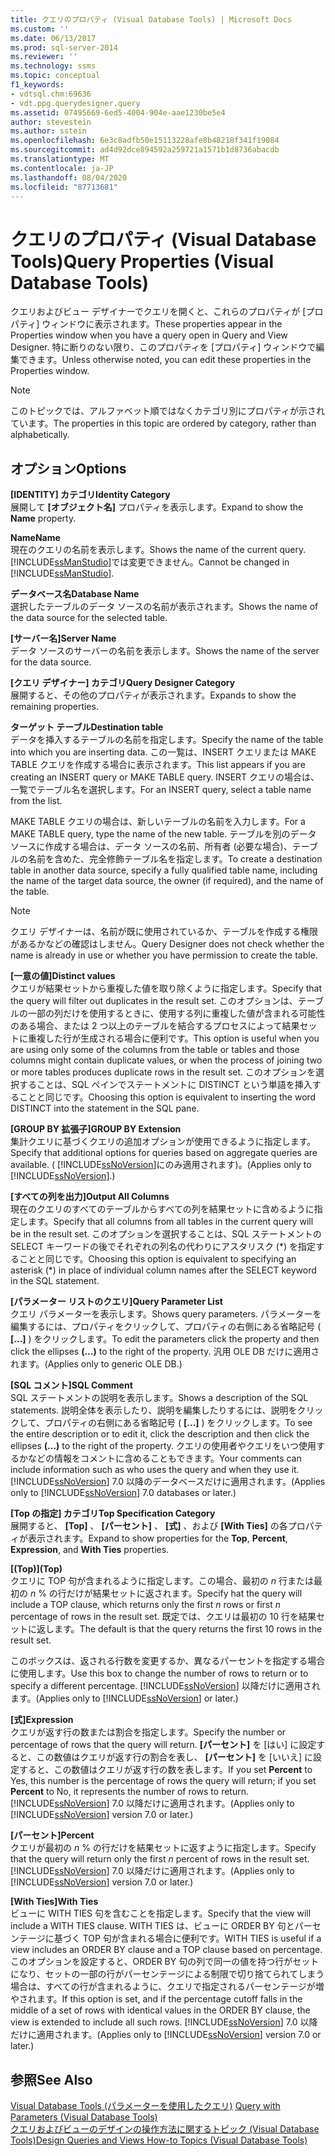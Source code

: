 ```yaml
---
title: クエリのプロパティ (Visual Database Tools) | Microsoft Docs
ms.custom: ''
ms.date: 06/13/2017
ms.prod: sql-server-2014
ms.reviewer: ''
ms.technology: ssms
ms.topic: conceptual
f1_keywords:
- vdtsql.chm:69636
- vdt.ppg.querydesigner.query
ms.assetid: 07495669-6ed5-4004-904e-aae1230be5e4
author: stevestein
ms.author: sstein
ms.openlocfilehash: 6e3c8adfb50e15113228afe8b48218f341f19084
ms.sourcegitcommit: ad4d92dce894592a259721a1571b1d8736abacdb
ms.translationtype: MT
ms.contentlocale: ja-JP
ms.lasthandoff: 08/04/2020
ms.locfileid: "87713681"
---
```

# <a name="query-properties-visual-database-tools"></a><span data-ttu-id="8e360-102">クエリのプロパティ (Visual Database Tools)</span><span class="sxs-lookup"><span data-stu-id="8e360-102">Query Properties (Visual Database Tools)</span></span>
  <span data-ttu-id="8e360-103">クエリおよびビュー デザイナーでクエリを開くと、これらのプロパティが [プロパティ] ウィンドウに表示されます。</span><span class="sxs-lookup"><span data-stu-id="8e360-103">These properties appear in the Properties window when you have a query open in Query and View Designer.</span></span> <span data-ttu-id="8e360-104">特に断りのない限り、このプロパティを [プロパティ] ウィンドウで編集できます。</span><span class="sxs-lookup"><span data-stu-id="8e360-104">Unless otherwise noted, you can edit these properties in the Properties window.</span></span>  
  
> [!NOTE]  
>  <span data-ttu-id="8e360-105">このトピックでは、アルファベット順ではなくカテゴリ別にプロパティが示されています。</span><span class="sxs-lookup"><span data-stu-id="8e360-105">The properties in this topic are ordered by category, rather than alphabetically.</span></span>  
  
## <a name="options"></a><span data-ttu-id="8e360-106">オプション</span><span class="sxs-lookup"><span data-stu-id="8e360-106">Options</span></span>  
 <span data-ttu-id="8e360-107">**[IDENTITY] カテゴリ**</span><span class="sxs-lookup"><span data-stu-id="8e360-107">**Identity Category**</span></span>  
 <span data-ttu-id="8e360-108">展開して **[オブジェクト名]** プロパティを表示します。</span><span class="sxs-lookup"><span data-stu-id="8e360-108">Expand to show the **Name** property.</span></span>  
  
 <span data-ttu-id="8e360-109">**Name**</span><span class="sxs-lookup"><span data-stu-id="8e360-109">**Name**</span></span>  
 <span data-ttu-id="8e360-110">現在のクエリの名前を表示します。</span><span class="sxs-lookup"><span data-stu-id="8e360-110">Shows the name of the current query.</span></span> <span data-ttu-id="8e360-111">[!INCLUDE[ssManStudio](../../includes/ssmanstudio-md.md)]では変更できません。</span><span class="sxs-lookup"><span data-stu-id="8e360-111">Cannot be changed in [!INCLUDE[ssManStudio](../../includes/ssmanstudio-md.md)].</span></span>  
  
 <span data-ttu-id="8e360-112">**データベース名**</span><span class="sxs-lookup"><span data-stu-id="8e360-112">**Database Name**</span></span>  
 <span data-ttu-id="8e360-113">選択したテーブルのデータ ソースの名前が表示されます。</span><span class="sxs-lookup"><span data-stu-id="8e360-113">Shows the name of the data source for the selected table.</span></span>  
  
 <span data-ttu-id="8e360-114">**[サーバー名]**</span><span class="sxs-lookup"><span data-stu-id="8e360-114">**Server Name**</span></span>  
 <span data-ttu-id="8e360-115">データ ソースのサーバーの名前を表示します。</span><span class="sxs-lookup"><span data-stu-id="8e360-115">Shows the name of the server for the data source.</span></span>  
  
 <span data-ttu-id="8e360-116">**[クエリ デザイナー] カテゴリ**</span><span class="sxs-lookup"><span data-stu-id="8e360-116">**Query Designer Category**</span></span>  
 <span data-ttu-id="8e360-117">展開すると、その他のプロパティが表示されます。</span><span class="sxs-lookup"><span data-stu-id="8e360-117">Expands to show the remaining properties.</span></span>  
  
 <span data-ttu-id="8e360-118">**ターゲット テーブル**</span><span class="sxs-lookup"><span data-stu-id="8e360-118">**Destination table**</span></span>  
 <span data-ttu-id="8e360-119">データを挿入するテーブルの名前を指定します。</span><span class="sxs-lookup"><span data-stu-id="8e360-119">Specify the name of the table into which you are inserting data.</span></span> <span data-ttu-id="8e360-120">この一覧は、INSERT クエリまたは MAKE TABLE クエリを作成する場合に表示されます。</span><span class="sxs-lookup"><span data-stu-id="8e360-120">This list appears if you are creating an INSERT query or MAKE TABLE query.</span></span> <span data-ttu-id="8e360-121">INSERT クエリの場合は、一覧でテーブル名を選択します。</span><span class="sxs-lookup"><span data-stu-id="8e360-121">For an INSERT query, select a table name from the list.</span></span>  
  
 <span data-ttu-id="8e360-122">MAKE TABLE クエリの場合は、新しいテーブルの名前を入力します。</span><span class="sxs-lookup"><span data-stu-id="8e360-122">For a MAKE TABLE query, type the name of the new table.</span></span> <span data-ttu-id="8e360-123">テーブルを別のデータ ソースに作成する場合は、データ ソースの名前、所有者 (必要な場合)、テーブルの名前を含めた、完全修飾テーブル名を指定します。</span><span class="sxs-lookup"><span data-stu-id="8e360-123">To create a destination table in another data source, specify a fully qualified table name, including the name of the target data source, the owner (if required), and the name of the table.</span></span>  
  
> [!NOTE]  
>  <span data-ttu-id="8e360-124">クエリ デザイナーは、名前が既に使用されているか、テーブルを作成する権限があるかなどの確認はしません。</span><span class="sxs-lookup"><span data-stu-id="8e360-124">Query Designer does not check whether the name is already in use or whether you have permission to create the table.</span></span>  
  
 <span data-ttu-id="8e360-125">**[一意の値]**</span><span class="sxs-lookup"><span data-stu-id="8e360-125">**Distinct values**</span></span>  
 <span data-ttu-id="8e360-126">クエリが結果セットから重複した値を取り除くように指定します。</span><span class="sxs-lookup"><span data-stu-id="8e360-126">Specify that the query will filter out duplicates in the result set.</span></span> <span data-ttu-id="8e360-127">このオプションは、テーブルの一部の列だけを使用するときに、使用する列に重複した値が含まれる可能性のある場合、または 2 つ以上のテーブルを結合するプロセスによって結果セットに重複した行が生成される場合に便利です。</span><span class="sxs-lookup"><span data-stu-id="8e360-127">This option is useful when you are using only some of the columns from the table or tables and those columns might contain duplicate values, or when the process of joining two or more tables produces duplicate rows in the result set.</span></span> <span data-ttu-id="8e360-128">このオプションを選択することは、SQL ペインでステートメントに DISTINCT という単語を挿入することと同じです。</span><span class="sxs-lookup"><span data-stu-id="8e360-128">Choosing this option is equivalent to inserting the word DISTINCT into the statement in the SQL pane.</span></span>  
  
 <span data-ttu-id="8e360-129">**[GROUP BY 拡張子]**</span><span class="sxs-lookup"><span data-stu-id="8e360-129">**GROUP BY Extension**</span></span>  
 <span data-ttu-id="8e360-130">集計クエリに基づくクエリの追加オプションが使用できるように指定します。</span><span class="sxs-lookup"><span data-stu-id="8e360-130">Specify that additional options for queries based on aggregate queries are available.</span></span> <span data-ttu-id="8e360-131">( [!INCLUDE[ssNoVersion](../../includes/ssnoversion-md.md)]にのみ適用されます)。</span><span class="sxs-lookup"><span data-stu-id="8e360-131">(Applies only to [!INCLUDE[ssNoVersion](../../includes/ssnoversion-md.md)].)</span></span>  
  
 <span data-ttu-id="8e360-132">**[すべての列を出力]**</span><span class="sxs-lookup"><span data-stu-id="8e360-132">**Output All Columns**</span></span>  
 <span data-ttu-id="8e360-133">現在のクエリのすべてのテーブルからすべての列を結果セットに含めるように指定します。</span><span class="sxs-lookup"><span data-stu-id="8e360-133">Specify that all columns from all tables in the current query will be in the result set.</span></span> <span data-ttu-id="8e360-134">このオプションを選択することは、SQL ステートメントの SELECT キーワードの後でそれぞれの列名の代わりにアスタリスク (\*) を指定することと同じです。</span><span class="sxs-lookup"><span data-stu-id="8e360-134">Choosing this option is equivalent to specifying an asterisk (\*) in place of individual column names after the SELECT keyword in the SQL statement.</span></span>  
  
 <span data-ttu-id="8e360-135">**[パラメーター リストのクエリ]**</span><span class="sxs-lookup"><span data-stu-id="8e360-135">**Query Parameter List**</span></span>  
 <span data-ttu-id="8e360-136">クエリ パラメーターを表示します。</span><span class="sxs-lookup"><span data-stu-id="8e360-136">Shows query parameters.</span></span> <span data-ttu-id="8e360-137">パラメーターを編集するには、プロパティをクリックして、プロパティの右側にある省略記号 ( **[...]** ) をクリックします。</span><span class="sxs-lookup"><span data-stu-id="8e360-137">To edit the parameters click the property and then click the ellipses **(...)** to the right of the property.</span></span> <span data-ttu-id="8e360-138">汎用 OLE DB だけに適用されます。</span><span class="sxs-lookup"><span data-stu-id="8e360-138">(Applies only to generic OLE DB.)</span></span>  
  
 <span data-ttu-id="8e360-139">**[SQL コメント]**</span><span class="sxs-lookup"><span data-stu-id="8e360-139">**SQL Comment**</span></span>  
 <span data-ttu-id="8e360-140">SQL ステートメントの説明を表示します。</span><span class="sxs-lookup"><span data-stu-id="8e360-140">Shows a description of the SQL statements.</span></span> <span data-ttu-id="8e360-141">説明全体を表示したり、説明を編集したりするには、説明をクリックして、プロパティの右側にある省略記号 ( **[...]** ) をクリックします。</span><span class="sxs-lookup"><span data-stu-id="8e360-141">To see the entire description or to edit it, click the description and then click the ellipses **(...)** to the right of the property.</span></span> <span data-ttu-id="8e360-142">クエリの使用者やクエリをいつ使用するかなどの情報をコメントに含めることもできます。</span><span class="sxs-lookup"><span data-stu-id="8e360-142">Your comments can include information such as who uses the query and when they use it.</span></span> <span data-ttu-id="8e360-143">[!INCLUDE[ssNoVersion](../../includes/ssnoversion-md.md)] 7.0 以降のデータベースだけに適用されます。</span><span class="sxs-lookup"><span data-stu-id="8e360-143">(Applies only to [!INCLUDE[ssNoVersion](../../includes/ssnoversion-md.md)] 7.0 databases or later.)</span></span>  
  
 <span data-ttu-id="8e360-144">**[Top の指定] カテゴリ**</span><span class="sxs-lookup"><span data-stu-id="8e360-144">**Top Specification Category**</span></span>  
 <span data-ttu-id="8e360-145">展開すると、 **[Top]** 、 **[パーセント]** 、 **[式]** 、および **[With Ties]** の各プロパティが表示されます。</span><span class="sxs-lookup"><span data-stu-id="8e360-145">Expand to show properties for the **Top**, **Percent**, **Expression**, and **With Ties** properties.</span></span>  
  
 <span data-ttu-id="8e360-146">**[(Top)]**</span><span class="sxs-lookup"><span data-stu-id="8e360-146">**(Top)**</span></span>  
 <span data-ttu-id="8e360-147">クエリに TOP 句が含まれるように指定します。この場合、最初の *n* 行または最初の *n* % の行だけが結果セットに返されます。</span><span class="sxs-lookup"><span data-stu-id="8e360-147">Specify hat the query will include a TOP clause, which returns only the first *n* rows or first *n* percentage of rows in the result set.</span></span> <span data-ttu-id="8e360-148">既定では、クエリは最初の 10 行を結果セットに返します。</span><span class="sxs-lookup"><span data-stu-id="8e360-148">The default is that the query returns the first 10 rows in the result set.</span></span>  
  
 <span data-ttu-id="8e360-149">このボックスは、返される行数を変更するか、異なるパーセントを指定する場合に使用します。</span><span class="sxs-lookup"><span data-stu-id="8e360-149">Use this box to change the number of rows to return or to specify a different percentage.</span></span> <span data-ttu-id="8e360-150">[!INCLUDE[ssNoVersion](../../includes/ssnoversion-md.md)] 以降だけに適用されます。</span><span class="sxs-lookup"><span data-stu-id="8e360-150">(Applies only to [!INCLUDE[ssNoVersion](../../includes/ssnoversion-md.md)] or later.)</span></span>  
  
 <span data-ttu-id="8e360-151">**[式]**</span><span class="sxs-lookup"><span data-stu-id="8e360-151">**Expression**</span></span>  
 <span data-ttu-id="8e360-152">クエリが返す行の数または割合を指定します。</span><span class="sxs-lookup"><span data-stu-id="8e360-152">Specify the number or percentage of rows that the query will return.</span></span> <span data-ttu-id="8e360-153">**[パーセント]** を [はい] に設定すると、この数値はクエリが返す行の割合を表し、 **[パーセント]** を [いいえ] に設定すると、この数値はクエリが返す行の数を表します。</span><span class="sxs-lookup"><span data-stu-id="8e360-153">If you set **Percent** to Yes, this number is the percentage of rows the query will return; if you set **Percent** to No, it represents the number of rows to return.</span></span> <span data-ttu-id="8e360-154">[!INCLUDE[ssNoVersion](../../includes/ssnoversion-md.md)] 7.0 以降だけに適用されます。</span><span class="sxs-lookup"><span data-stu-id="8e360-154">(Applies only to [!INCLUDE[ssNoVersion](../../includes/ssnoversion-md.md)] version 7.0 or later.)</span></span>  
  
 <span data-ttu-id="8e360-155">**[パーセント]**</span><span class="sxs-lookup"><span data-stu-id="8e360-155">**Percent**</span></span>  
 <span data-ttu-id="8e360-156">クエリが最初の *n* % の行だけを結果セットに返すように指定します。</span><span class="sxs-lookup"><span data-stu-id="8e360-156">Specify that the query will return only the first *n* percent of rows in the result set.</span></span> <span data-ttu-id="8e360-157">[!INCLUDE[ssNoVersion](../../includes/ssnoversion-md.md)] 7.0 以降だけに適用されます。</span><span class="sxs-lookup"><span data-stu-id="8e360-157">(Applies only to [!INCLUDE[ssNoVersion](../../includes/ssnoversion-md.md)] version 7.0 or later.)</span></span>  
  
 <span data-ttu-id="8e360-158">**[With Ties]**</span><span class="sxs-lookup"><span data-stu-id="8e360-158">**With Ties**</span></span>  
 <span data-ttu-id="8e360-159">ビューに WITH TIES 句を含むことを指定します。</span><span class="sxs-lookup"><span data-stu-id="8e360-159">Specify that the view will include a WITH TIES clause.</span></span> <span data-ttu-id="8e360-160">WITH TIES は、ビューに ORDER BY 句とパーセンテージに基づく TOP 句が含まれる場合に便利です。</span><span class="sxs-lookup"><span data-stu-id="8e360-160">WITH TIES is useful if a view includes an ORDER BY clause and a TOP clause based on percentage.</span></span> <span data-ttu-id="8e360-161">このオプションを設定すると、ORDER BY 句の列で同一の値を持つ行がセットになり、セットの一部の行がパーセンテージによる制限で切り捨てられてしまう場合は、すべての行が含まれるように、クエリで指定されるパーセンテージが増やされます。</span><span class="sxs-lookup"><span data-stu-id="8e360-161">If this option is set, and if the percentage cutoff falls in the middle of a set of rows with identical values in the ORDER BY clause, the view is extended to include all such rows.</span></span> <span data-ttu-id="8e360-162">[!INCLUDE[ssNoVersion](../../includes/ssnoversion-md.md)] 7.0 以降だけに適用されます。</span><span class="sxs-lookup"><span data-stu-id="8e360-162">(Applies only to [!INCLUDE[ssNoVersion](../../includes/ssnoversion-md.md)] version 7.0 or later.)</span></span>  
  
## <a name="see-also"></a><span data-ttu-id="8e360-163">参照</span><span class="sxs-lookup"><span data-stu-id="8e360-163">See Also</span></span>  
 <span data-ttu-id="8e360-164">[Visual Database Tools &#40;パラメーターを使用したクエリ&#41;](visual-database-tools.md) </span><span class="sxs-lookup"><span data-stu-id="8e360-164">[Query with Parameters &#40;Visual Database Tools&#41;](visual-database-tools.md) </span></span>  
 [<span data-ttu-id="8e360-165">クエリおよびビューのデザインの操作方法に関するトピック (Visual Database Tools)</span><span class="sxs-lookup"><span data-stu-id="8e360-165">Design Queries and Views How-to Topics &#40;Visual Database Tools&#41;</span></span>](design-queries-and-views-how-to-topics-visual-database-tools.md)  
  
  
